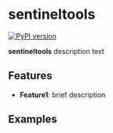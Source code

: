 # sentineltools

[![PyPI version](https://badge.fury.io/py/sentineltools.svg)](https://badge.fury.io/py/sentineltools)

**sentineltools** description text

## Features

- **Feature1**: brief description

## Examples

```python

```